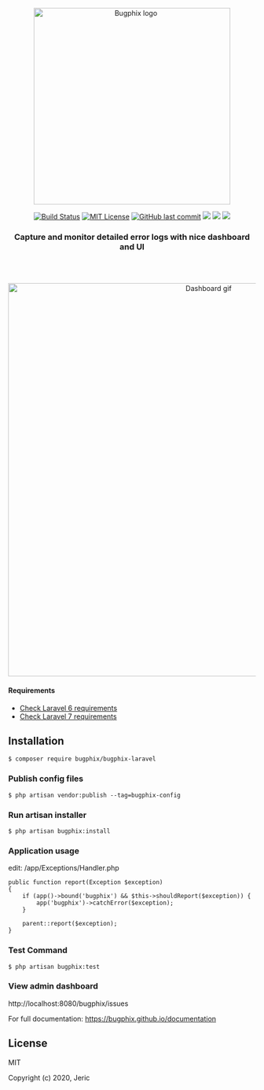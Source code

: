 <p align="center"><a href="https://github.com/bugphix/bugphix-laravel" target="_blank" rel="noopener noreferrer"><img width="400" src="https://github.com/bugphix/documentation/blob/master/assets/big-logo.png" alt="Bugphix logo"></a></p>

<p align="center">
    <a href="https://circleci.com/gh/bugphix/bugphix-laravel" target="_blank"><img src="https://circleci.com/gh/bugphix/bugphix-laravel.svg?style=shield" alt="Build Status"></a>
    <a href="https://github.com/tterb/atomic-design-ui/blob/master/LICENSEs" target="_blank"><img src="https://img.shields.io/apm/l/atomic-design-ui.svg?" alt="MIT License"></a>
    <a href="#" target="_blank"><img src="https://img.shields.io/github/last-commit/google/skia.svg?style=flat" alt="GitHub last commit"></a>
    <a href="https://twitter.com/laravelarticle" target="_blank"><img src="https://badgen.net/badge/twitter/@laravelarticle/1DA1F2?icon&label" /></a>
    <a href="https://facebook.com/laravelarticle" target="_blank"><img src="https://badgen.net/badge/facebook/laravelarticle/3b5998"/></a>
    <a title="MadeWithLaravel.com Shield" href="https://madewithlaravel.com/p/bugphix/shield-link"> <img src="https://madewithlaravel.com/storage/repo-shields/2229-shield.svg"/></a>
</p>

<h3 align="center">Capture and monitor detailed error logs with nice dashboard and UI</h3>

<br>
<br>

<p align="center"><img width="800" src="https://github.com/bugphix/documentation/blob/master/assets/dashboard.gif" alt="Dashboard gif"></p>

#### Requirements

- [Check Laravel 6 requirements](https://laravel.com/docs/6.x#server-requirements)
- [Check Laravel 7 requirements](https://laravel.com/docs/7.x#server-requirements)

## Installation
    $ composer require bugphix/bugphix-laravel

### Publish config files
    $ php artisan vendor:publish --tag=bugphix-config

### Run artisan installer
    $ php artisan bugphix:install

### Application usage    
edit: /app/Exceptions/Handler.php
    
    public function report(Exception $exception)
    {
        if (app()->bound('bugphix') && $this->shouldReport($exception)) {
            app('bugphix')->catchError($exception);
        }

        parent::report($exception);
    }

### Test Command
    $ php artisan bugphix:test

### View admin dashboard
http://localhost:8080/bugphix/issues

For full documentation: <a href="https://bugphix.github.io/documentation" target="_blank" rel="noopener noreferrer">https://bugphix.github.io/documentation</a>

## License

MIT

Copyright (c) 2020, Jeric
